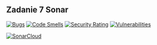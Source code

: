 ## Zadanie 7 Sonar

[![Bugs](https://sonarcloud.io/api/project_badges/measure?project=Qazorr_e-biznes-sonar&metric=bugs)](https://sonarcloud.io/summary/new_code?id=Qazorr_e-biznes-sonar)
[![Code Smells](https://sonarcloud.io/api/project_badges/measure?project=Qazorr_e-biznes-sonar&metric=code_smells)](https://sonarcloud.io/summary/new_code?id=Qazorr_e-biznes-sonar)
[![Security Rating](https://sonarcloud.io/api/project_badges/measure?project=Qazorr_e-biznes-sonar&metric=security_rating)](https://sonarcloud.io/summary/new_code?id=Qazorr_e-biznes-sonar)
[![Vulnerabilities](https://sonarcloud.io/api/project_badges/measure?project=Qazorr_e-biznes-sonar&metric=vulnerabilities)](https://sonarcloud.io/summary/new_code?id=Qazorr_e-biznes-sonar)

[![SonarCloud](https://sonarcloud.io/images/project_badges/sonarcloud-black.svg)](https://sonarcloud.io/summary/new_code?id=Qazorr_e-biznes-sonar)
